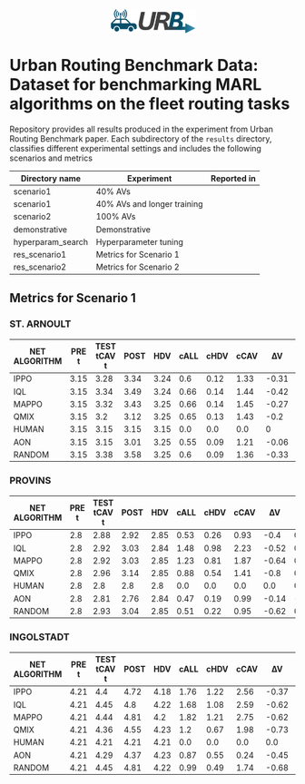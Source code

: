 <p align="center">
  <img src="images/urb.png" align="center" width="30%"/>
</p>

# Urban Routing Benchmark Data: Dataset for benchmarking MARL algorithms on the fleet routing tasks

Repository provides all results produced in the experiment from Urban Routing Benchmark paper. Each subdirectory of the `results` directory, classifies different experimental settings and includes the following scenarios and metrics


| Directory name    | Experiment                  | Reported in |
|-------------------|-----------------------------|-------------|
| scenario1         | 40% AVs                     |             |
| scenario1         | 40% AVs and longer training |             |
| scenario2         | 100% AVs                    |             |
| demonstrative     | Demonstrative               |             |
| hyperparam_search | Hyperparameter tuning       |             |
| res_scenario1     | Metrics for Scenario 1      |             |
| res_scenario2     | Metrics for Scenario 2      |             |


## Metrics for Scenario 1

### ST. ARNOULT

| NET ALGORITHM | PRE t | TEST tCAV t | POST | HDV | cALL | cHDV | cCAV | ∆V | ∆L | WR |
|---------------|--------|-------------|------|-----|------|------|------|-----|-----|----|
| IPPO          | 3.15   | 3.28        | 3.34 | 3.24| 0.6  | 0.12 | 1.33 | -0.31 | 0.05 | 0% |
| IQL           | 3.15   | 3.34        | 3.49 | 3.24| 0.66 | 0.14 | 1.44 | -0.42 | 0.08 | 0% |
| MAPPO         | 3.15   | 3.32        | 3.43 | 3.25| 0.66 | 0.14 | 1.45 | -0.27 | 0.08 | 0% |
| QMIX          | 3.15   | 3.2         | 3.12 | 3.25| 0.65 | 0.13 | 1.43 | -0.2  | 0.01 | 66% |
| HUMAN         | 3.15   | 3.15        | 3.15 | 3.15| 0.0  | 0.0  | 0.0  | 0     | 0.0  | 100% |
| AON           | 3.15   | 3.15        | 3.01 | 3.25| 0.55 | 0.09 | 1.21 | -0.06 | -0.0 | 100% |
| RANDOM        | 3.15   | 3.38        | 3.58 | 3.25| 0.6  | 0.09 | 1.36 | -0.33 | 0.1  | 0% |

### PROVINS

| NET ALGORITHM | PRE t | TEST tCAV t | POST | HDV | cALL | cHDV | cCAV | ∆V | ∆L | WR |
|---------------|--------|-------------|------|-----|------|------|------|-----|-----|----|
| IPPO          | 2.8    | 2.88        | 2.92 | 2.85| 0.53 | 0.26 | 0.93 | -0.4  | 0.03 | 0% |
| IQL           | 2.8    | 2.92        | 3.03 | 2.84| 1.48 | 0.98 | 2.23 | -0.52 | 0.06 | 0% |
| MAPPO         | 2.8    | 2.92        | 3.03 | 2.85| 1.23 | 0.81 | 1.87 | -0.64 | 0.06 | 0% |
| QMIX          | 2.8    | 2.96        | 3.14 | 2.85| 0.88 | 0.54 | 1.41 | -0.8  | 0.07 | 0% |
| HUMAN         | 2.8    | 2.8         | 2.8  | 2.8 | 0.0  | 0.0  | 0.0  | 0.0   | 0.0  | 100% |
| AON           | 2.8    | 2.81        | 2.76 | 2.84| 0.47 | 0.19 | 0.99 | -0.14 | -0.0 | 100% |
| RANDOM        | 2.8    | 2.93        | 3.04 | 2.85| 0.51 | 0.22 | 0.95 | -0.62 | 0.06 | 0% |

### INGOLSTADT

| NET ALGORITHM | PRE t | TEST tCAV t | POST | HDV | cALL | cHDV | cCAV | ∆V | ∆L | WR |
|---------------|--------|-------------|------|-----|------|------|------|-----|-----|----|
| IPPO          | 4.21   | 4.4         | 4.72 | 4.18| 1.76 | 1.22 | 2.56 | -0.37 | 0.07 | 0% |
| IQL           | 4.21   | 4.45        | 4.8  | 4.22| 1.68 | 1.08 | 2.59 | -0.62 | 0.07 | 0% |
| MAPPO         | 4.21   | 4.44        | 4.81 | 4.2 | 1.82 | 1.21 | 2.75 | -0.62 | 0.07 | 0% |
| QMIX          | 4.21   | 4.36        | 4.55 | 4.23| 1.2  | 0.67 | 1.98 | -0.73 | 0.02 | 0% |
| HUMAN         | 4.21   | 4.21        | 4.21 | 4.21| 0.0  | 0.0  | 0.0  | 0.0   | 0.0  | 100% |
| AON           | 4.21   | 4.29        | 4.37 | 4.23| 0.87 | 0.55 | 0.24 | -0.45 | -0.01| 0% |
| RANDOM        | 4.21   | 4.45        | 4.81 | 4.22| 0.99 | 0.49 | 1.74 | -0.68 | 0.07 | 0% |
